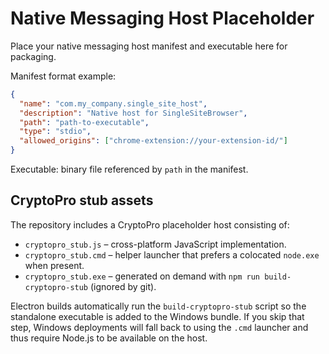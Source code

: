 # Native Messaging Host Placeholder

Place your native messaging host manifest and executable here for packaging.

Manifest format example:
```json
{
  "name": "com.my_company.single_site_host",
  "description": "Native host for SingleSiteBrowser",
  "path": "path-to-executable",
  "type": "stdio",
  "allowed_origins": ["chrome-extension://your-extension-id/"]
}
```

Executable: binary file referenced by `path` in the manifest.

## CryptoPro stub assets

The repository includes a CryptoPro placeholder host consisting of:

* `cryptopro_stub.js` – cross-platform JavaScript implementation.
* `cryptopro_stub.cmd` – helper launcher that prefers a colocated `node.exe` when present.
* `cryptopro_stub.exe` – generated on demand with `npm run build-cryptopro-stub` (ignored by git).

Electron builds automatically run the `build-cryptopro-stub` script so the standalone executable is added to the Windows bundle. If you skip
that step, Windows deployments will fall back to using the `.cmd` launcher and thus require Node.js to be available on the host.
